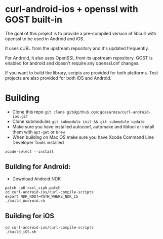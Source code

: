 curl-android-ios + openssl with GOST built-in
================
The goal of this project is to provide a pre-compiled version of libcurl with openssl to be
used in Android and iOS.

It uses cURL from the upstream repository and it's updated frequently.

For Android, it also uses OpenSSL from its upstream repository. GOST is enabled for android and doesn't require any openssl.cnf changes.


If you want to build the library, scripts are provided for both platforms.
Test projects are also provided for both iOS and Android.

# Building
* Clone this repo `git clone git@github.com:gcesarmza/curl-android-ios.git`
* Clone submodules `git submodule init && git submodule update`
* Make sure you have installed autoconf, automake and libtool or install them with `apt-get` or `brew`
* When building on Mac OS make sure you have Xcode Command Line Developer Tools installed
```
xcode-select --install
```

## Building for Android:
* Download Android NDK
```
patch -p0 <ssl_ciph.patch
cd curl-android-ios/curl-compile-scripts
export NDK_ROOT=PATH_WHERE_NDK_IS
./build_Android.sh
```

## Building for iOS
```
cd curl-android-ios/curl-compile-scripts
./build_iOS.sh
```
